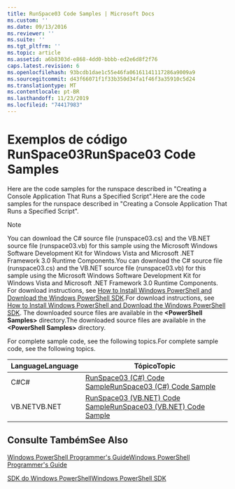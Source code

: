```yaml
---
title: RunSpace03 Code Samples | Microsoft Docs
ms.custom: ''
ms.date: 09/13/2016
ms.reviewer: ''
ms.suite: ''
ms.tgt_pltfrm: ''
ms.topic: article
ms.assetid: a6b8303d-e868-4dd0-bbbb-ed2e6d8f2f76
caps.latest.revision: 6
ms.openlocfilehash: 93bcdb1dae1c55e46fa06161141117286a9009a9
ms.sourcegitcommit: d43f66071f1f33b350d34fa1f46f3a35910c5d24
ms.translationtype: MT
ms.contentlocale: pt-BR
ms.lasthandoff: 11/23/2019
ms.locfileid: "74417983"
---
```

# <a name="runspace03-code-samples"></a><span data-ttu-id="f997d-102">Exemplos de código RunSpace03</span><span class="sxs-lookup"><span data-stu-id="f997d-102">RunSpace03 Code Samples</span></span>

<span data-ttu-id="f997d-103">Here are the code samples for the runspace described in "Creating a Console Application That Runs a Specified Script".</span><span class="sxs-lookup"><span data-stu-id="f997d-103">Here are the code samples for the runspace described in "Creating a Console Application That Runs a Specified Script".</span></span>

> [!NOTE]
> <span data-ttu-id="f997d-104">You can download the C# source file (runspace03.cs) and the VB.NET source file (runspace03.vb) for this sample using the Microsoft Windows Software Development Kit for Windows Vista and Microsoft .NET Framework 3.0 Runtime Components.</span><span class="sxs-lookup"><span data-stu-id="f997d-104">You can download the C# source file (runspace03.cs) and the VB.NET source file (runspace03.vb) for this sample using the Microsoft Windows Software Development Kit for Windows Vista and Microsoft .NET Framework 3.0 Runtime Components.</span></span> <span data-ttu-id="f997d-105">For download instructions, see [How to Install Windows PowerShell and Download the Windows PowerShell SDK](/powershell/scripting/developer/installing-the-windows-powershell-sdk).</span><span class="sxs-lookup"><span data-stu-id="f997d-105">For download instructions, see [How to Install Windows PowerShell and Download the Windows PowerShell SDK](/powershell/scripting/developer/installing-the-windows-powershell-sdk).</span></span>
> <span data-ttu-id="f997d-106">The downloaded source files are available in the **\<PowerShell Samples>** directory.</span><span class="sxs-lookup"><span data-stu-id="f997d-106">The downloaded source files are available in the **\<PowerShell Samples>** directory.</span></span>

<span data-ttu-id="f997d-107">For complete sample code, see the following topics.</span><span class="sxs-lookup"><span data-stu-id="f997d-107">For complete sample code, see the following topics.</span></span>

| <span data-ttu-id="f997d-108">Language</span><span class="sxs-lookup"><span data-stu-id="f997d-108">Language</span></span> |                                 <span data-ttu-id="f997d-109">Tópico</span><span class="sxs-lookup"><span data-stu-id="f997d-109">Topic</span></span>                                 |
| -------- | --------------------------------------------------------------------- |
| <span data-ttu-id="f997d-110">C#</span><span class="sxs-lookup"><span data-stu-id="f997d-110">C#</span></span>       | [<span data-ttu-id="f997d-111">RunSpace03 (C#) Code Sample</span><span class="sxs-lookup"><span data-stu-id="f997d-111">RunSpace03 (C#) Code Sample</span></span>](./runspace03-csharp-code-sample.md)     |
| <span data-ttu-id="f997d-112">VB.NET</span><span class="sxs-lookup"><span data-stu-id="f997d-112">VB.NET</span></span>   | [<span data-ttu-id="f997d-113">RunSpace03 (VB.NET) Code Sample</span><span class="sxs-lookup"><span data-stu-id="f997d-113">RunSpace03 (VB.NET) Code Sample</span></span>](./runspace03-vb-net-code-sample.md) |

## <a name="see-also"></a><span data-ttu-id="f997d-114">Consulte Também</span><span class="sxs-lookup"><span data-stu-id="f997d-114">See Also</span></span>

[<span data-ttu-id="f997d-115">Windows PowerShell Programmer's Guide</span><span class="sxs-lookup"><span data-stu-id="f997d-115">Windows PowerShell Programmer's Guide</span></span>](./windows-powershell-programmer-s-guide.md)

[<span data-ttu-id="f997d-116">SDK do Windows PowerShell</span><span class="sxs-lookup"><span data-stu-id="f997d-116">Windows PowerShell SDK</span></span>](../windows-powershell-reference.md)

